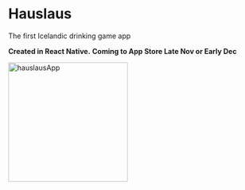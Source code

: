 # Hauslaus
The first Icelandic drinking game app


**Created in React Native.**
**Coming to App Store Late Nov or Early Dec**


<img src="./hauslausDemo" alt="hauslausApp" width="240"/>
